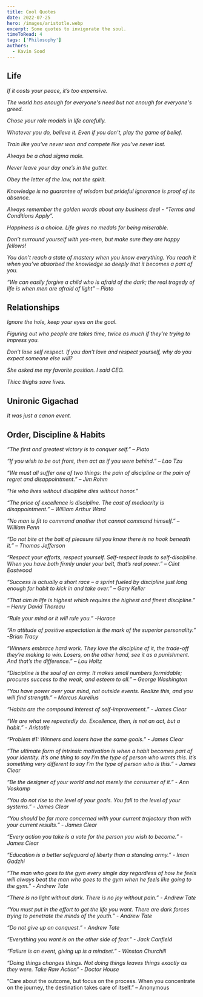 ```yaml
---
title: Cool Quotes 
date: 2022-07-25
hero: /images/aristotle.webp
excerpt: Some quotes to invigorate the soul.
timeToRead: 4
tags: ['Philosophy']
authors:
  - Kavin Sood
---
```


## Life

*If it costs your peace, it’s too expensive.*

*The world has enough for everyone's need but not enough for everyone's greed.*

*Chose your role models in life carefully.*

*Whatever you do, believe it. Even if you don't, play the game of belief.* 

*Train like you've never won and compete like you've never lost.* 

*Always be a chad sigma male.*

*Never leave your day one’s in the gutter.*

*Obey the letter of the law, not the spirit.*

*Knowledge is no guarantee of wisdom but prideful ignorance is proof of its absence.*

*Always remember the golden words about any business deal - “Terms and Conditions Apply”.*

*Happiness is a choice. Life gives no medals for being miserable.*

*Don’t surround yourself with yes-men, but make sure they are happy fellows!*

*You don’t reach a state of mastery when you know everything. You reach it when you’ve absorbed the knowledge so deeply that it becomes a part of you.*

*“We can easily forgive a child who is afraid of the dark; the real tragedy of life is when men are afraid of light” – Plato*

## Relationships

*Ignore the hole, keep your eyes on the goal.*

*Figuring out who people are takes time, twice as much if they're trying to impress you.*

*Don’t lose self respect. If you don’t love and respect yourself, why do you expect someone else will?*

*She asked me my favorite position. I said CEO.*

*Thicc thighs save lives.*

## Unironic Gigachad

*It was just a canon event.*

## Order, Discipline & Habits

*“The first and greatest victory is to conquer self.” – Plato*

*“If you wish to be out front, then act as if you were behind.” – Lao Tzu*

*“We must all suffer one of two things: the pain of discipline or the pain of regret and disappointment.” – Jim Rohm*

*“He who lives without discipline dies without honor.”*

*“The price of excellence is discipline. The cost of mediocrity is disappointment.” – William Arthur Ward*

*“No man is fit to command another that cannot command himself.” – William Penn*

*“Do not bite at the bait of pleasure till you know there is no hook beneath it.” – Thomas Jefferson*

*“Respect your efforts, respect yourself. Self-respect leads to self-discipline. When you have both firmly under your belt, that’s real power.” – Clint Eastwood*

*“Success is actually a short race – a sprint fueled by discipline just long enough for habit to kick in and take over.” – Gary Keller*

*“That aim in life is highest which requires the highest and finest discipline.” – Henry David Thoreau*

*“Rule your mind or it will rule you.” -Horace*

*“An attitude of positive expectation is the mark of the superior personality.” -Brian Tracy*

*“Winners embrace hard work. They love the discipline of it, the trade-off they’re making to win. Losers, on the other hand, see it as a punishment. And that’s the difference.” – Lou Holtz*

*“Discipline is the soul of an army. It makes small numbers formidable; procures success to the weak, and esteem to all.” – George Washington*

*“You have power over your mind, not outside events. Realize this, and you will find strength.” – Marcus Aurelius*

*“Habits are the compound interest of self-improvement.” - James Clear*

*“We are what we repeatedly do. Excellence, then, is not an act, but a habit.” - Aristotle*

*“Problem #1: Winners and losers have the same goals.” - James Clear*

*“The ultimate form of intrinsic motivation is when a habit becomes part of your identity. It’s one thing to say I’m the type of person who wants this. It’s something very different to say I’m the type of person who is this.” - James Clear*

*“Be the designer of your world and not merely the consumer of it.” - Ann Voskamp*

*“You do not rise to the level of your goals. You fall to the level of your systems.” - James Clear*

*“You should be far more concerned with your current trajectory than with your current results.” - James Clear*

*“Every action you take is a vote for the person you wish to become.” - James Clear*

*“Education is a better safeguard of liberty than a standing army.” - Iman Gadzhi*

*“The man who goes to the gym every single day regardless of how he feels will always beat the man who goes to the gym when he feels like going to the gym.” - Andrew Tate*

*“There is no light without dark. There is no joy without pain.” - Andrew Tate*

*“You must put in the effort to get the life you want. There are dark forces trying to penetrate the minds of the youth.” - Andrew Tate*

*“Do not give up on conquest.” - Andrew Tate*

*“Everything you want is on the other side of fear.” - Jack Canfield*

*“Failure is an event, giving up is a mindset.” - Winston Churchill*

*“Doing things changes things. Not doing things leaves things exactly as they were. Take Raw Action” - Doctor House*

“Care about the outcome, but focus on the process. When you concentrate on the journey, the destination takes care of itself.” – Anonymous